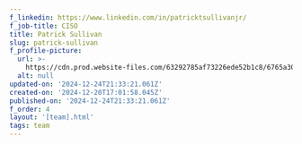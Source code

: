 ```yaml
---
f_linkedin: https://www.linkedin.com/in/patricktsullivanjr/
f_job-title: CISO
title: Patrick Sullivan
slug: patrick-sullivan
f_profile-picture:
  url: >-
    https://cdn.prod.website-files.com/63292785af73226ede52b1c8/6765a30566ba8f0445d8fe00_15c2798c899b4fd44430c4d3d44a8346.avif
  alt: null
updated-on: '2024-12-24T21:33:21.061Z'
created-on: '2024-12-20T17:01:58.045Z'
published-on: '2024-12-24T21:33:21.061Z'
f_order: 4
layout: '[team].html'
tags: team
---
```



